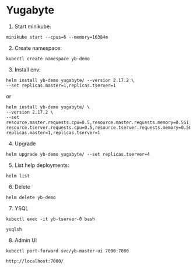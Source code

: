 # Yugabyte


1. Start minikube:

```
minikube start --cpus=6 --memory=16384m
```

2. Create namespace:

```
kubectl create namespace yb-demo
```

3. Install env:

```
helm install yb-demo yugabyte/ --version 2.17.2 \
--set replicas.master=1,replicas.tserver=1
```
or
```
helm install yb-demo yugabyte/ \
--version 2.17.2 \
--set resource.master.requests.cpu=0.5,resource.master.requests.memory=0.5Gi,\
resource.tserver.requests.cpu=0.5,resource.tserver.requests.memory=0.5Gi,\
replicas.master=1,replicas.tserver=1
```

4. Upgrade

```
helm upgrade yb-demo yugabyte/ --set replicas.tserver=4
```

5. List help deployments:

```
helm list
```

6. Delete

```
helm delete yb-demo
```

7. YSQL

```
kubectl exec -it yb-tserver-0 bash

ysqlsh
```

8. Admin UI

```
kubectl port-forward svc/yb-master-ui 7000:7000

http://localhost:7000/
```